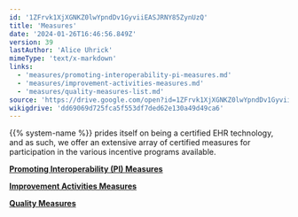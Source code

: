 ```yaml
---
id: '1ZFrvk1XjXGNKZ0lwYpndDv1GyviiEASJRNY85ZynUzQ'
title: 'Measures'
date: '2024-01-26T16:46:56.849Z'
version: 39
lastAuthor: 'Alice Uhrick'
mimeType: 'text/x-markdown'
links:
  - 'measures/promoting-interoperability-pi-measures.md'
  - 'measures/improvement-activities-measures.md'
  - 'measures/quality-measures-list.md'
source: 'https://drive.google.com/open?id=1ZFrvk1XjXGNKZ0lwYpndDv1GyviiEASJRNY85ZynUzQ'
wikigdrive: 'dd69069d725fca5f553df7ded62e130a49d49ca6'
---
```

{{% system-name %}} prides itself on being a certified EHR technology, and as such, we offer an extensive array of certified measures for participation in the various incentive programs available.

[**Promoting Interoperability (PI) Measures**](measures/promoting-interoperability-pi-measures.md)

[**Improvement Activities Measures**](measures/improvement-activities-measures.md)

[**Quality Measures**](measures/quality-measures-list.md)
